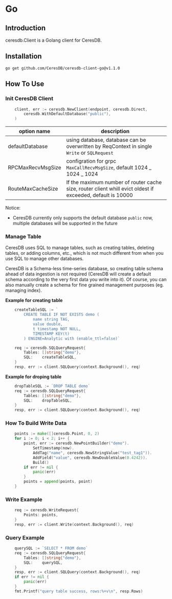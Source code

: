 # Go

## Introduction

ceresdb.Client is a Golang client for CeresDB.

## Installation

```
go get github.com/CeresDB/ceresdb-client-go@v1.1.0
```

## How To Use

### Init CeresDB Client

```go
	client, err := ceresdb.NewClient(endpoint, ceresdb.Direct,
		ceresdb.WithDefaultDatabase("public"),
	)
```

| option name       | description                                                                                                |
| ----------------- | ---------------------------------------------------------------------------------------------------------- |
| defaultDatabase   | using database, database can be overwritten by ReqContext in single `Write` or `SQLRequest`                |
| RPCMaxRecvMsgSize | configration for grpc `MaxCallRecvMsgSize`, default 1024 _ 1024 _ 1024                                     |
| RouteMaxCacheSize | If the maximum number of router cache size, router client whill evict oldest if exceeded, default is 10000 |

Notice:

- CeresDB currently only supports the default database `public` now, multiple databases will be supported in the future

### Manage Table

CeresDB uses SQL to manage tables, such as creating tables, deleting tables, or adding columns, etc., which is not much different from when you use SQL to manage other databases.

CeresDB is a Schema-less time-series database, so creating table schema ahead of data ingestion is not required (CeresDB will create a default schema according to the very first data you write into it). Of course, you can also manually create a schema for fine grained management purposes (eg. managing index).

**Example for creating table**

```go
	createTableSQL := `
		CREATE TABLE IF NOT EXISTS demo (
			name string TAG,
			value double,
			t timestamp NOT NULL,
			TIMESTAMP KEY(t)
		) ENGINE=Analytic with (enable_ttl=false)`

	req := ceresdb.SQLQueryRequest{
		Tables: []string{"demo"},
		SQL:    createTableSQL,
	}
	resp, err := client.SQLQuery(context.Background(), req)
```

**Example for droping table**

```go
	dropTableSQL := `DROP TABLE demo`
	req := ceresdb.SQLQueryRequest{
		Tables: []string{"demo"},
		SQL:    dropTableSQL,
	}
	resp, err := client.SQLQuery(context.Background(), req)
```

### How To Build Write Data

```go
	points := make([]ceresdb.Point, 0, 2)
	for i := 0; i < 2; i++ {
		point, err := ceresdb.NewPointBuilder("demo").
			SetTimestamp(now).
			AddTag("name", ceresdb.NewStringValue("test_tag1")).
			AddField("value", ceresdb.NewDoubleValue(0.4242)).
			Build()
		if err != nil {
			panic(err)
		}
		points = append(points, point)
	}
```

### Write Example

```go
	req := ceresdb.WriteRequest{
		Points: points,
	}
	resp, err := client.Write(context.Background(), req)
```

### Query Example

```go
	querySQL := `SELECT * FROM demo`
	req := ceresdb.SQLQueryRequest{
		Tables: []string{"demo"},
		SQL:    querySQL,
	}
	resp, err := client.SQLQuery(context.Background(), req)
	if err != nil {
        panic(err)
	}
	fmt.Printf("query table success, rows:%+v\n", resp.Rows)
```
